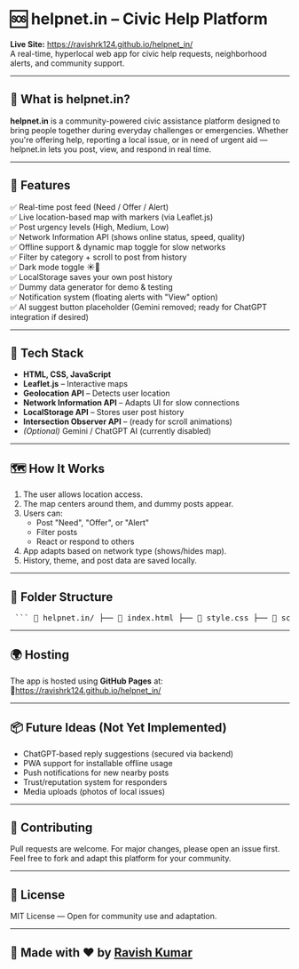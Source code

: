 # 🆘 helpnet.in – Civic Help Platform

**Live Site:** https://ravishrk124.github.io/helpnet_in/  
A real-time, hyperlocal web app for civic help requests, neighborhood alerts, and community support.

---

## 📌 What is helpnet.in?

**helpnet.in** is a community-powered civic assistance platform designed to bring people together during everyday challenges or emergencies. Whether you're offering help, reporting a local issue, or in need of urgent aid — helpnet.in lets you post, view, and respond in real time.

---

## 🚀 Features

✅ Real-time post feed (Need / Offer / Alert)  
✅ Live location-based map with markers (via Leaflet.js)  
✅ Post urgency levels (High, Medium, Low)  
✅ Network Information API (shows online status, speed, quality)  
✅ Offline support & dynamic map toggle for slow networks  
✅ Filter by category + scroll to post from history  
✅ Dark mode toggle ☀️🌙  
✅ LocalStorage saves your own post history  
✅ Dummy data generator for demo & testing  
✅ Notification system (floating alerts with "View" option)  
✅ AI suggest button placeholder (Gemini removed; ready for ChatGPT integration if desired)

---

## 🧠 Tech Stack

- **HTML, CSS, JavaScript**
- **Leaflet.js** – Interactive maps
- **Geolocation API** – Detects user location
- **Network Information API** – Adapts UI for slow connections
- **LocalStorage API** – Stores user post history
- **Intersection Observer API** – (ready for scroll animations)
- *(Optional)* Gemini / ChatGPT AI (currently disabled)

---

## 🗺️ How It Works

1. The user allows location access.
2. The map centers around them, and dummy posts appear.
3. Users can:
   - Post "Need", "Offer", or "Alert"
   - Filter posts
   - React or respond to others
4. App adapts based on network type (shows/hides map).
5. History, theme, and post data are saved locally.

---

## 📂 Folder Structure
<pre> ``` 📁 helpnet.in/ ├── 📄 index.html ├── 🎨 style.css ├── 🧠 script.js └── 📂 assets/ (optional - icons/images) ``` </pre>


---

## 🌍 Hosting

The app is hosted using **GitHub Pages** at:  
🔗https://ravishrk124.github.io/helpnet_in/

---


## 📦 Future Ideas (Not Yet Implemented)

- ChatGPT-based reply suggestions (secured via backend)
- PWA support for installable offline usage
- Push notifications for new nearby posts
- Trust/reputation system for responders
- Media uploads (photos of local issues)

---

## 🤝 Contributing

Pull requests are welcome. For major changes, please open an issue first.  
Feel free to fork and adapt this platform for your community.

---

## 📄 License

MIT License — Open for community use and adaptation.

---

## 🙌 Made with ❤️ by [Ravish Kumar](https://github.com/ravishrk124)
